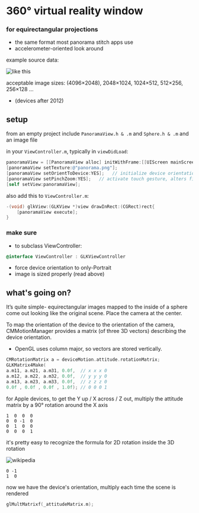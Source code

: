 # 360° virtual reality window
### for equirectangular projections
* the same format most panorama stitch apps use
* accelerometer-oriented look around

example source data:

![like this](https://raw.github.com/robbykraft/Spherical/master/Spherical/park_small.png)

acceptable image sizes: (4096×2048), 2048×1024, 1024×512, 512×256, 256×128 ...

* (devices after 2012)

## setup

from an empty project include `PanoramaView.h & .m` and `Sphere.h & .m` and an image file

in your `ViewController.m`, typically in `viewDidLoad`:

```objective-c
panoramaView = [[PanoramaView alloc] initWithFrame:[[UIScreen mainScreen] bounds]];
[panoramaView setTexture:@"panorama.png"];
[panoramaView setOrientToDevice:YES];   // initialize device orientation sensors
[panoramaView setPinchZoom:YES];   // activate touch gesture, alters field of view
[self setView:panoramaView];
```

also add this to `ViewController.m`:

```objective-c
-(void) glkView:(GLKView *)view drawInRect:(CGRect)rect{
    [panoramaView execute];
}
```

### make sure
* to subclass ViewController:

```objective-c
@interface ViewController : GLKViewController
```

* force device orientation to only-Portrait
* image is sized properly (read above)

## what's going on?
It’s quite simple- equirectangular images mapped to the inside of a sphere come out looking like the original scene. Place the camera at the center.

To map the orientation of the device to the orientation of the camera, CMMotionManager provides a matrix (of three 3D vectors) describing the device orientation.
* OpenGL uses column major, so vectors are stored vertically.

```objective-c
CMRotationMatrix a = deviceMotion.attitude.rotationMatrix;
GLKMatrix4Make(
a.m11, a.m21, a.m31, 0.0f,  // x x x 0
a.m12, a.m22, a.m32, 0.0f,  // y y y 0
a.m13, a.m23, a.m33, 0.0f,  // z z z 0
0.0f , 0.0f , 0.0f , 1.0f); // 0 0 0 1
```

for Apple devices, to get the Y up / X across / Z out, multiply the attitude matrix by a 90° rotation around the X axis

```
1  0  0  0
0  0 -1  0
0  1  0  0
0  0  0  1
```

it's pretty easy to recognize the formula for 2D rotation inside the 3D rotation

![wikipedia](http://upload.wikimedia.org/math/d/f/a/dfa9eccf5f8f2de1ac8ee1134ba88a86.png)

```
0 -1
1  0
```

now we have the device's orientation, multiply each time the scene is rendered

```c++
glMultMatrixf(_attitudeMatrix.m);
```